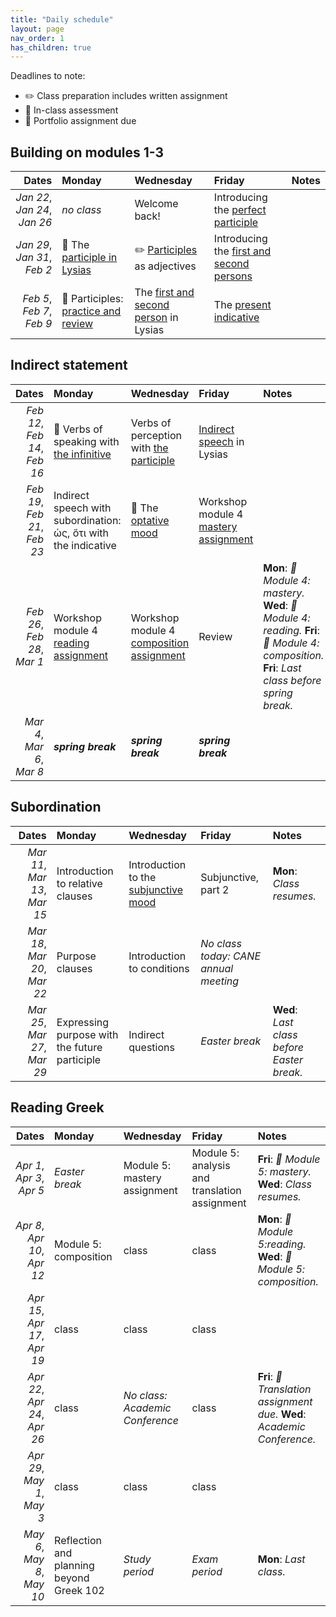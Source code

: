```yaml
---
title: "Daily schedule"
layout: page
nav_order: 1
has_children: true
---
```



Deadlines to note:


- ✏️ Class preparation includes written assignment
- 🔬 In-class assessment
- 📜  Portfolio assignment due





## Building on modules 1-3

| Dates | Monday | Wednesday | Friday | Notes |
| ---: | :--- | :--- | :--- | :--- |
| *Jan 22*, *Jan 24*, *Jan 26* | *no class* | Welcome back! | Introducing the [perfect participle](../classes/pftptcpl/) |  |
| *Jan 29*, *Jan 31*, *Feb 2* | 🔬 The [participle in Lysias](../classes/ptcpls-lysias/) | ✏️ [Participles](../classes/ptcpls-substantives/)  as adjectives | Introducing the [first and second persons](../classes/first-second/) |  |
| *Feb 5*, *Feb 7*, *Feb 9* | 🔬  Participles: [practice and review](../classes/participles-practice/) | The [first and second person](../classes/first-second-lysias/) in Lysias | The [present indicative](../classes/present/) |  |

## Indirect statement

| Dates | Monday | Wednesday | Friday | Notes |
| ---: | :--- | :--- | :--- | :--- |
| *Feb 12*, *Feb 14*, *Feb 16* | 🔬 Verbs of speaking with [the infinitive](../classes/indirect-infin/) | Verbs of perception with [the participle](../classes/indirect-ptcpl/) | [Indirect speech](../classes/lys-1-14/) in Lysias |  |
| *Feb 19*, *Feb 21*, *Feb 23* | Indirect speech with subordination: ὡς, ὅτι with the indicative | 🔬 The [optative mood](../classes/optative/)  | Workshop module 4 [mastery assignment](../classes/mod4mastery/) |  |
| *Feb 26*, *Feb 28*, *Mar 1* | Workshop module 4 [reading assignment](../classes/mod4reading/) | Workshop module 4 [composition assignment](../classes/mod4composition/) | Review | **Mon**: *📜 Module 4: mastery.* **Wed**: *📜 Module 4: reading.* **Fri**: *📜 Module 4: composition.* **Fri**: *Last class before spring break.* |
| *Mar 4*, *Mar 6*, *Mar 8* | ***spring break*** | ***spring break*** | ***spring break*** |  |

## Subordination

| Dates | Monday | Wednesday | Friday | Notes |
| ---: | :--- | :--- | :--- | :--- |
| *Mar 11*, *Mar 13*, *Mar 15* | Introduction to relative clauses | Introduction to the [subjunctive mood](../classes/subjunctive/) | Subjunctive, part 2 | **Mon**: *Class resumes.* |
| *Mar 18*, *Mar 20*, *Mar 22* | Purpose clauses | Introduction to conditions | *No class today: CANE annual meeting* |  |
| *Mar 25*, *Mar 27*, *Mar 29* | Expressing purpose with the future participle | Indirect questions | *Easter break* | **Wed**: *Last class before Easter break.* |

## Reading Greek

| Dates | Monday | Wednesday | Friday | Notes |
| ---: | :--- | :--- | :--- | :--- |
| *Apr 1*, *Apr 3*, *Apr 5* | *Easter break* | Module 5: mastery assignment | Module 5: analysis and translation assignment | **Fri**: *📜 Module 5: mastery.* **Wed**: *Class resumes.* |
| *Apr 8*, *Apr 10*, *Apr 12* | Module 5: composition | class | class | **Mon**: *📜 Module 5:reading.* **Wed**: *📜 Module 5: composition.* |
| *Apr 15*, *Apr 17*, *Apr 19* | class | class | class |  |
| *Apr 22*, *Apr 24*, *Apr 26* | class | *No class: Academic Conference* | class | **Fri**: *📜 Translation assignment due.* **Wed**: *Academic Conference.* |
| *Apr 29*, *May 1*, *May 3* | class | class | class |  |
| *May 6*, *May 8*, *May 10* | Reflection and planning beyond Greek 102 | *Study period* | *Exam period* | **Mon**: *Last class.* |